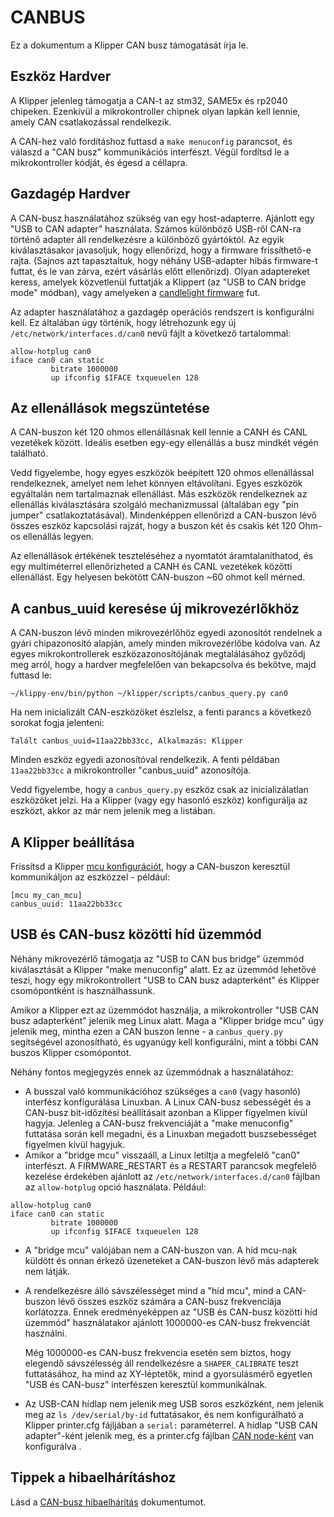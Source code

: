 # CANBUS

Ez a dokumentum a Klipper CAN busz támogatását írja le.

## Eszköz Hardver

A Klipper jelenleg támogatja a CAN-t az stm32, SAME5x és rp2040 chipeken. Ezenkívül a mikrokontroller chipnek olyan lapkán kell lennie, amely CAN csatlakozással rendelkezik.

A CAN-hez való fordításhoz futtasd a `make menuconfig` parancsot, és válaszd a "CAN busz" kommunikációs interfészt. Végül fordítsd le a mikrokontroller kódját, és égesd a céllapra.

## Gazdagép Hardver

A CAN-busz használatához szükség van egy host-adapterre. Ajánlott egy "USB to CAN adapter" használata. Számos különböző USB-ről CAN-ra történő adapter áll rendelkezésre a különböző gyártóktól. Az egyik kiválasztásakor javasoljuk, hogy ellenőrizd, hogy a firmware frissíthető-e rajta. (Sajnos azt tapasztaltuk, hogy néhány USB-adapter hibás firmware-t futtat, és le van zárva, ezért vásárlás előtt ellenőrizd). Olyan adaptereket keress, amelyek közvetlenül futtatják a Klippert (az "USB to CAN bridge mode" módban), vagy amelyeken a [candlelight firmware](https://github.com/candle-usb/candleLight_fw) fut.

Az adapter használatához a gazdagép operációs rendszert is konfigurálni kell. Ez általában úgy történik, hogy létrehozunk egy új `/etc/network/interfaces.d/can0` nevű fájlt a következő tartalommal:

```
allow-hotplug can0
iface can0 can static
         bitrate 1000000
         up ifconfig $IFACE txqueuelen 128
```

## Az ellenállások megszüntetése

A CAN-buszon két 120 ohmos ellenállásnak kell lennie a CANH és CANL vezetékek között. Ideális esetben egy-egy ellenállás a busz mindkét végén található.

Vedd figyelembe, hogy egyes eszközök beépített 120 ohmos ellenállással rendelkeznek, amelyet nem lehet könnyen eltávolítani. Egyes eszközök egyáltalán nem tartalmaznak ellenállást. Más eszközök rendelkeznek az ellenállás kiválasztására szolgáló mechanizmussal (általában egy "pin jumper" csatlakoztatásával). Mindenképpen ellenőrizd a CAN-buszon lévő összes eszköz kapcsolási rajzát, hogy a buszon két és csakis két 120 Ohm-os ellenállás legyen.

Az ellenállások értékének teszteléséhez a nyomtatót áramtalaníthatod, és egy multiméterrel ellenőrizheted a CANH és CANL vezetékek közötti ellenállást. Egy helyesen bekötött CAN-buszon ~60 ohmot kell mérned.

## A canbus_uuid keresése új mikrovezérlőkhöz

A CAN-buszon lévő minden mikrovezérlőhöz egyedi azonosítót rendelnek a gyári chipazonosító alapján, amely minden mikrovezérlőbe kódolva van. Az egyes mikrokontrollerek eszközazonosítójának megtalálásához győződj meg arról, hogy a hardver megfelelően van bekapcsolva és bekötve, majd futtasd le:

```
~/klippy-env/bin/python ~/klipper/scripts/canbus_query.py can0
```

Ha nem inicializált CAN-eszközöket észlelsz, a fenti parancs a következő sorokat fogja jelenteni:

```
Talált canbus_uuid=11aa22bb33cc, Alkalmazás: Klipper
```

Minden eszköz egyedi azonosítóval rendelkezik. A fenti példában `11aa22bb33cc` a mikrokontroller "canbus_uuid" azonosítója.

Vedd figyelembe, hogy a `canbus_query.py` eszköz csak az inicializálatlan eszközöket jelzi. Ha a Klipper (vagy egy hasonló eszköz) konfigurálja az eszközt, akkor az már nem jelenik meg a listában.

## A Klipper beállítása

Frissítsd a Klipper [mcu konfigurációt](Config_Reference.md#mcu), hogy a CAN-buszon keresztül kommunikáljon az eszközzel - például:

```
[mcu my_can_mcu]
canbus_uuid: 11aa22bb33cc
```

## USB és CAN-busz közötti híd üzemmód

Néhány mikrovezérlő támogatja az "USB to CAN bus bridge" üzemmód kiválasztását a Klipper "make menuconfig" alatt. Ez az üzemmód lehetővé teszi, hogy egy mikrokontrollert "USB to CAN busz adapterként" és Klipper csomópontként is használhassunk.

Amikor a Klipper ezt az üzemmódot használja, a mikrokontroller "USB CAN busz adapterként" jelenik meg Linux alatt. Maga a "Klipper bridge mcu" úgy jelenik meg, mintha ezen a CAN buszon lenne - a `canbus_query.py` segítségével azonosítható, és ugyanúgy kell konfigurálni, mint a többi CAN buszos Klipper csomópontot.

Néhány fontos megjegyzés ennek az üzemmódnak a használatához:

* A busszal való kommunikációhoz szükséges a `can0` (vagy hasonló) interfész konfigurálása Linuxban. A Linux CAN-busz sebességét és a CAN-busz bit-időzítési beállításait azonban a Klipper figyelmen kívül hagyja. Jelenleg a CAN-busz frekvenciáját a "make menuconfig" futtatása során kell megadni, és a Linuxban megadott buszsebességet figyelmen kívül hagyjuk.
* Amikor a "bridge mcu" visszaáll, a Linux letiltja a megfelelő "can0" interfészt. A FIRMWARE_RESTART és a RESTART parancsok megfelelő kezelése érdekében ajánlott az `/etc/network/interfaces.d/can0` fájlban az `allow-hotplug` opció használata. Például:

```
allow-hotplug can0
iface can0 can static
         bitrate 1000000
         up ifconfig $IFACE txqueuelen 128
```

* A "bridge mcu" valójában nem a CAN-buszon van. A híd mcu-nak küldött és onnan érkező üzeneteket a CAN-buszon lévő más adapterek nem látják.
* A rendelkezésre álló sávszélességet mind a "híd mcu", mind a CAN-buszon lévő összes eszköz számára a CAN-busz frekvenciája korlátozza. Ennek eredményeképpen az "USB és CAN-busz közötti híd üzemmód" használatakor ajánlott 1000000-es CAN-busz frekvenciát használni.

   Még 1000000-es CAN-busz frekvencia esetén sem biztos, hogy elegendő sávszélesség áll rendelkezésre a `SHAPER_CALIBRATE` teszt futtatásához, ha mind az XY-léptetők, mind a gyorsulásmérő egyetlen "USB és CAN-busz" interfészen keresztül kommunikálnak.
* Az USB-CAN hídlap nem jelenik meg USB soros eszközként, nem jelenik meg az `ls /dev/serial/by-id` futtatásakor, és nem konfigurálható a Klipper printer.cfg fájljában a `serial:` paraméterrel. A hídlap "USB CAN adapter"-ként jelenik meg, és a printer.cfg fájlban [CAN node-ként](#configuring-klipper) van konfigurálva .

## Tippek a hibaelhárításhoz

Lásd a [CAN-busz hibaelhárítás](CANBUS_Troubleshooting.md) dokumentumot.
